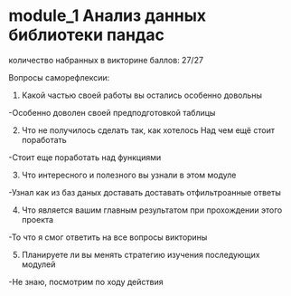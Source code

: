 # module_1 Анализ данных библиотеки пандас

количество набранных в викторине баллов: 27/27

Вопросы саморефлексии:

1. Какой частью своей работы вы остались особенно довольны

-Особенно доволен своей предподготовкой таблицы

2. Что не получилось сделать так, как хотелось Над чем ещё стоит поработать

-Стоит еще поработать над функциями

3. Что интересного и полезного вы узнали в этом модуле

-Узнал как из баз даных доставать доставать отфильтроанные ответы

4. Что является вашим главным результатом при прохождении этого проекта

-То что я смог ответить на все вопросы викторины

5. Планируете ли вы менять стратегию изучения последующих модулей

-Не знаю, посмотрим по ходу действия